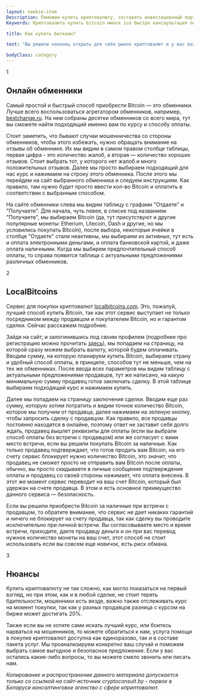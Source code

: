 ```yaml
---
layout: newbie-item
Description: Поможем купить криптовалюту, составить инвестиционный портфель, продать биткоин, а также проанализировать ICO — Cryptoconsult.by
Keywords: Криптовалюта купить bitcoin минск ico быстро консаультация помощь покупка инвестировать ripple беларусь

title: Как купить биткоин?

text: "Вы решили наконец открыть для себя рынок криптовалют и у вас возникает логичный вопрос: куда нести деньги? В этой статье мы расскажем вам о различных способах покупки Bitcoin. Почему Bitcoin? Возможно, вы уже знаете, что существуют тысячи различных криптовалют, но мы будет рассказывать, как войти на крипторынок именно при помощи покупки Bitcoin. Мы выбираем эту монету из-за того, что на данный момент капитализация Bitcoin составляет более 40% капитализации всего криптовалютного рынка. Именно при помощи Bitcoin вы сможете приобрести совершенно любую монеты на обменниках либо биржах. Приступим."

bodyClass: category
---
```

<div class="news-card">
<div class="news-card__counter"><span>1</span></div>
<h2>Онлайн обменники</h2>
<p>
    Самый простой и быстрый способ приобрести Bitcoin — это обменники. Лучше всего воспользоваться агрегатором обменников, например, <a href="https://www.bestchange.ru/" target="_blank">bestchange.ru</a>. На нем собраны десятки обменников со всего мира, тут вы сможете найти подходящий именно вам по курсу и способу оплаты.
</p>
<p>Стоит заметить, что бывают случаи мошенничества со стороны обменников, чтобы этого избежать, нужно обращать внимание на отзывы об обменнике. Их мы видим в самом правом столбце таблицы, первая цифра - это количество жалоб, а вторая — количество хороших отзывов. Стоит выбрать тот, у которого нет жалоб и много положительных отзывов. Далее мы просто выбираем подходящий для нас курс и нажимаем на строку этого обменника. После этого мы перейдем на сайт выбранного обменника и следуем инструкциям. Как правило, там нужно будет просто ввести кол-во Bitcoin и оплатить в соответствии с выбранным способом.</p>
<p>На сайте обменники слева мы видим таблицу с графами "Отдаете" и "Получаете". Для начала, чуть левее, в списке под названием "Получаете", мы выбираем Bitcoin (да, тут присутствуют и другие популярные монеты: Etherium, Litecoin, Dash и другие, но мы условились покупать Bitcoin), после выбора, некоторые ячейки в столбце "Отдаете" стали неактивны, мы выбираем из активных, тут есть и оплата электронными деньгами, и оплата банковской картой, и даже оплата наличными. Когда мы выбирем предпочтительный способ оплаты, то справа появится таблица с актуальными предложениями различных обменников.</p>
</div>
<div class="news-card">
<div class="news-card__counter"><span>2</span></div>
<h2>LocalBitcoins</h2>
<p>Сервис для покупки криптовалют <a href="https://localbitcoins.com/" target="_blank">localbitcoins.com</a>. Это, пожалуй, лучший способ купить Bitcoin, так как этот сервис выступает не только посредником между продавцом и покупателем Bitcoin, но и гарантом сделки. Сейчас расскажем подробнее.
</p>
<p>Зайдя на сайт, и залогинившись под своим профилем (подробнее про регистрацию можно прочитать <a href="https://localbitcoins.com/guides/how-to-buy-bitcoins">здесь</a>), мы попадаем на страницу, на которой сразу можем выбрать валюту, которой будем оплачивать. Вводим сумму, на которую планируем купить Bitcoin, выбираем страну и удобный способ оплаты, в принципе, способов тут не меньше, чем на тех же обменниках. После ввода всех параметров мы видим таблицу с актуальными предложениями продавцов, тут же написано, на какую минимальную сумму продавец готов заключать сделку. В этой таблице выбираем подходящий курс и нажимаем купить.</p>
<p>Далее мы попадаем на страницу заключения сделки. Вводим еще раз сумму, которую хотим потратить и видим точное количество Bitcoin, которое мы получим от продавца, далее нажимаем на зеленую кнопку, чтобы запросить сделку с продавцом. Как правило, все продавцы постоянно находятся в онлайне, поэтому ответ не заставит себя долго ждать, продавец вышлет реквизиты для оплаты (если вы выбрали способ оплаты без встречи с продавцом) или же согласует с вами место встречи, если вы решили покупать Bitcoin за наличные. Как только продавец подтверждает, что готов продать вам Bitcoin, на его счету сервис блокирует нужно количество Bitcoin, это значит, что продавец не сможет просто не отправить вам Bitcoin после оплаты, обычно, вы просто скидываете в личные сообщения подтверждение оплаты и продавец со своей стороны нажимает, что оплата внесена. В этот же момент сервис переводит на ваш счет Bitcoin, который был удержан на счете продавца. В этом и есть основное преимущество данного сервиса — безопасность.</p>
<p>Если вы решили приобрести Bitcoin за наличные при встречи с продавцом, то обратите внимание, что сервис не дает никаких гарантий и ничего не блокирует на счету продавца, так как сделку вы проводите исключительно при личной встречи. Вы согласовываете место и время встречи, приходите, даете продавцу деньги и он при вас перевод нужное количество монеты на ваш счет, этот способ не стоит использовать если вы совсем еще новичок, есть риск обмана.</p>
</div>
<div class="news-card">
<div class="news-card__counter"><span>3</span></div>
<h2>Нюансы</h2>
<p>
    Купить криптовалюту не так сложно, как могло показаться на первый взгляд, но при этом, как и в любой сделке, не стоит терять бдительности, мошенники есть везде, важно также отслеживать курс на момент покупки, так как у разных продавцов разница с курсом на бирже может достигать 20%.
</p>
<p>Также если вы не хотите сами искать лучший курс, или боитесь нарваться на мошенников, то можете обратиться к нам, услуга помощи в покупке криптовалют доступна как единоразово, так и в составе пакета услуг. Мы проанализируем конкретно ваш случай и поможем выбрать самое выгодное и безопасное предложение. Если у вас остались какие-либо вопросы, то вы можете смело звонить или писать нам.</p>
<p><i>Копирование и распространение данного материала допускается только со ссылкой на сайт-источник cryptoconsult.by - первое в Беларуси консалтинговое агенство с сфере кприптовалют.</i></p>
</div>
